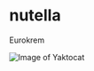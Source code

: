 # nutella
Eurokrem

![Image of Yaktocat](http://www.lovethispic.com/uploaded_images/49371-Nutella.jpg)
